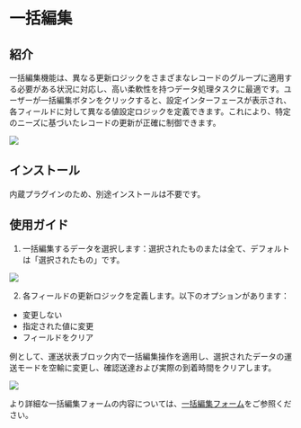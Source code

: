 # 一括編集

<PluginInfo name="action-bulk-edit"></PluginInfo>

## 紹介

一括編集機能は、異なる更新ロジックをさまざまなレコードのグループに適用する必要がある状況に対応し、高い柔軟性を持つデータ処理タスクに最適です。ユーザーが一括編集ボタンをクリックすると、設定インターフェースが表示され、各フィールドに対して異なる値設定ロジックを定義できます。これにより、特定のニーズに基づいたレコードの更新が正確に制御できます。

![](https://static-docs.nocobase.com/70e1fb4122f56fc340405b16d229bd60.png)

## インストール

内蔵プラグインのため、別途インストールは不要です。

## 使用ガイド

1. 一括編集するデータを選択します：選択されたものまたは全て、デフォルトは「選択されたもの」です。

![](https://static-docs.nocobase.com/c158538d86397bd48fdaed606b647166.png)

2. 各フィールドの更新ロジックを定義します。以下のオプションがあります：

  - 変更しない
  - 指定された値に変更
  - フィールドをクリア

例として、運送状表ブロック内で一括編集操作を適用し、選択されたデータの運送モードを空輸に変更し、確認送達および実際の到着時間をクリアします。

![](https://static-docs.nocobase.com/65db9e898d11b01441b7830895f4dd76.gif)

より詳細な一括編集フォームの内容については、[一括編集フォーム](/handbook/ui/fields/generic/bulk-edit-form-item)をご参照ください。

